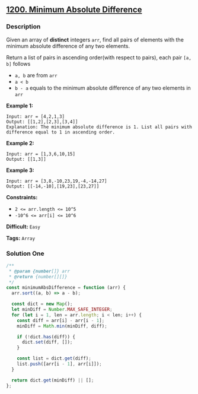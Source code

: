 ## [1200. Minimum Absolute Difference](https://leetcode.com/problems/minimum-absolute-difference/)

### Description

Given an array of **distinct** integers `arr`, find all pairs of elements with the minimum absolute difference of any two elements.

Return a list of pairs in ascending order(with respect to pairs), each pair `[a, b]` follows

- `a, b` are from `arr`
- `a < b`
- `b - a` equals to the minimum absolute difference of any two elements in `arr`

**Example 1:**

```
Input: arr = [4,2,1,3]
Output: [[1,2],[2,3],[3,4]]
Explanation: The minimum absolute difference is 1. List all pairs with difference equal to 1 in ascending order.
```

**Example 2:**

```
Input: arr = [1,3,6,10,15]
Output: [[1,3]]
```

**Example 3:**

```
Input: arr = [3,8,-10,23,19,-4,-14,27]
Output: [[-14,-10],[19,23],[23,27]]
```

**Constraints:**

- `2 <= arr.length <= 10^5`
- `-10^6 <= arr[i] <= 10^6`

**Difficult:** `Easy`

**Tags:** `Array`

### Solution One

```javascript
/**
 * @param {number[]} arr
 * @return {number[][]}
 */
const minimumAbsDifference = function (arr) {
  arr.sort((a, b) => a - b);

  const dict = new Map();
  let minDiff = Number.MAX_SAFE_INTEGER;
  for (let i = 1, len = arr.length; i < len; i++) {
    const diff = arr[i] - arr[i - 1];
    minDiff = Math.min(minDiff, diff);

    if (!dict.has(diff)) {
      dict.set(diff, []);
    }

    const list = dict.get(diff);
    list.push([arr[i - 1], arr[i]]);
  }

  return dict.get(minDiff) || [];
};
```
